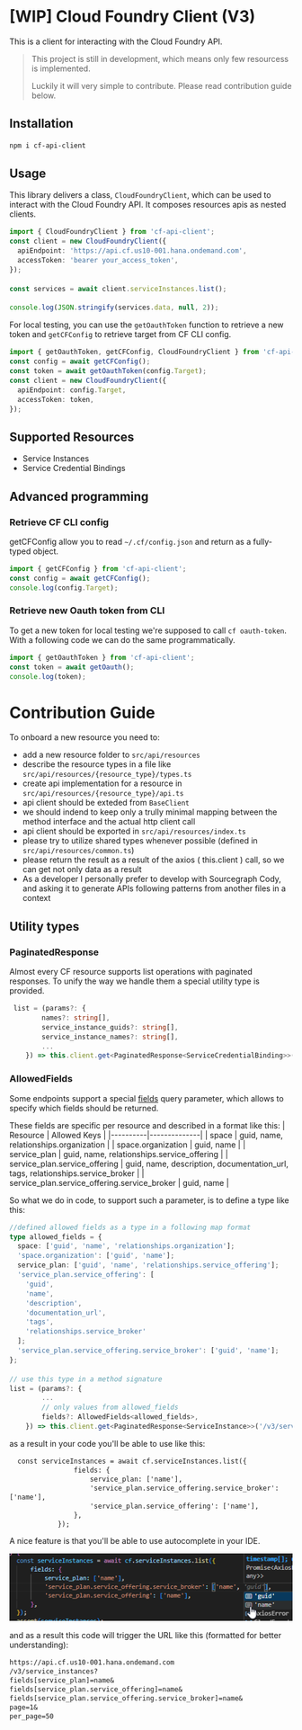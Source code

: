 # [WIP] Cloud Foundry Client (V3)

This is a client for interacting with the Cloud Foundry API.

> This project is still in development, which means only few resourcess is implemented.
>
> Luckily it will very simple to contribute. Please read contribution guide below.

## Installation

```bash
npm i cf-api-client
```

## Usage

This library delivers a class, `CloudFoundryClient`, which can be used to interact with the Cloud Foundry API. It composes resources apis as nested clients.

```ts
import { CloudFoundryClient } from 'cf-api-client';
const client = new CloudFoundryClient({
  apiEndpoint: 'https://api.cf.us10-001.hana.ondemand.com',
  accessToken: 'bearer your_access_token',
});

const services = await client.serviceInstances.list();

console.log(JSON.stringify(services.data, null, 2));
```

For local testing, you can use the `getOauthToken` function to retrieve a new token and `getCFConfig` to retrieve target from CF CLI config.

```ts
import { getOauthToken, getCFConfig, CloudFoundryClient } from 'cf-api-client';
const config = await getCFConfig();
const token = await getOauthToken(config.Target);
const client = new CloudFoundryClient({
  apiEndpoint: config.Target,
  accessToken: token,
});
```

## Supported Resources

- Service Instances
- Service Credential Bindings

## Advanced programming

### Retrieve CF CLI config

getCFConfig allow you to read `~/.cf/config.json` and return as a fully-typed object.

```ts
import { getCFConfig } from 'cf-api-client';
const config = await getCFConfig();
console.log(config.Target);
```

### Retrieve new Oauth token from CLI

To get a new token for local testing we're supposed to call `cf oauth-token`.
With a following code we can do the same programmatically.

```ts
import { getOauthToken } from 'cf-api-client';
const token = await getOauth();
console.log(token);
```

# Contribution Guide

To onboard a new resource you need to:

- add a new resource folder to `src/api/resources`
- describe the resource types in a file like `src/api/resources/{resource_type}/types.ts`
- create api implementation for a resource in `src/api/resources/{resource_type}/api.ts`
- api client should be exteded from `BaseClient`
- we should indend to keep only a trully minimal mapping between the method interface and the actual http client call
- api client should be exported in `src/api/resources/index.ts`
- please try to utilize shared types whenever possible (defined in `src/api/resources/common.ts`)
- please return the result as a result of the axios ( this.client ) call, so we can get not only data as a result
- As a developer I personally prefer to develop with Sourcegraph Cody, and asking it to generate APIs following patterns from another files in a context

## Utility types

### PaginatedResponse

Almost every CF resource supports list operations with paginated responses. To unify the way we handle them a special utility type is provided.

```ts
 list = (params?: {
        names?: string[],
        service_instance_guids?: string[],
        service_instance_names?: string[],
        ...
    }) => this.client.get<PaginatedResponse<ServiceCredentialBinding>>('/v3/service_credential_bindings', { params })
```

### AllowedFields

Some endpoints support a special [fields](https://v3-apidocs.cloudfoundry.org/version/3.181.0/index.html#fields-parameter) query parameter, which allows to specify which fields should be returned.

These fields are specific per resource and described in a format like this:
| Resource | Allowed Keys |
|----------|--------------|
| space | guid, name, relationships.organization |
| space.organization | guid, name |
| service_plan | guid, name, relationships.service_offering |
| service_plan.service_offering | guid, name, description, documentation_url, tags, relationships.service_broker |
| service_plan.service_offering.service_broker | guid, name |

So what we do in code, to support such a parameter, is to define a type like this:

```ts
//defined allowed fields as a type in a following map format
type allowed_fields = {
  space: ['guid', 'name', 'relationships.organization'];
  'space.organization': ['guid', 'name'];
  service_plan: ['guid', 'name', 'relationships.service_offering'];
  'service_plan.service_offering': [
    'guid',
    'name',
    'description',
    'documentation_url',
    'tags',
    'relationships.service_broker'
  ];
  'service_plan.service_offering.service_broker': ['guid', 'name'];
};

// use this type in a method signature
list = (params?: {
        ...
        // only values from allowed_fields
        fields?: AllowedFields<allowed_fields>,
    }) => this.client.get<PaginatedResponse<ServiceInstance>>('/v3/service_instances', { params })
```

as a result in your code you'll be able to use like this:

```
  const serviceInstances = await cf.serviceInstances.list({
                fields: {
                    service_plan: ['name'],
                    'service_plan.service_offering.service_broker': ['name'],
                    'service_plan.service_offering': ['name'],
                },
            });
```

A nice feature is that you'll be able to use autocomplete in your IDE.

![alt text](./docs/img/allowed_fields_autocomlete.png)

and as a result this code will trigger the URL like this (formatted for better understanding):

```
https://api.cf.us10-001.hana.ondemand.com
/v3/service_instances?
fields[service_plan]=name&
fields[service_plan.service_offering]=name&
fields[service_plan.service_offering.service_broker]=name&
page=1&
per_page=50
```
